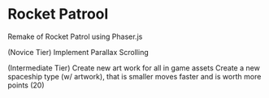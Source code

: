 # Rocket Patrool
 Remake of Rocket Patrol using Phaser.js

(Novice Tier)
Implement Parallax Scrolling


(Intermediate Tier)
Create new art work for all in game assets 
Create a new spaceship type (w/ artwork), that is smaller moves faster and is worth more points (20)